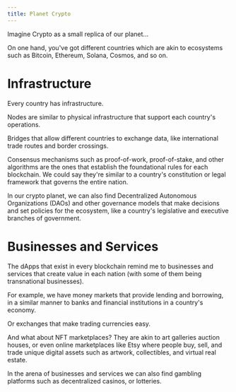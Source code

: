 ```yaml
--- 
title: Planet Crypto 
---
```


Imagine Crypto as a small replica of our planet... 

On one hand, you've got different countries which are akin to ecosystems such as Bitcoin, Ethereum, Solana, Cosmos, and so on.

# Infrastructure
Every country has infrastructure. 

Nodes are similar to physical infrastructure that support each country's operations.

Bridges that allow different countries to exchange data, like international trade routes and border crossings.

Consensus mechanisms such as proof-of-work, proof-of-stake, and other algorithms are the ones that establish the foundational rules for each blockchain. We could say they're similar to a country's constitution or legal framework that governs the entire nation.

In our crypto planet, we can also find Decentralized Autonomous Organizations (DAOs) and other governance models that make decisions and set policies for the ecosystem, like a country's legislative and executive branches of government.

# Businesses and Services

The dApps that exist in every blockchain remind me to businesses and services that create value in each nation (with some of them being transnational businesses).

For example, we have money markets that provide lending and borrowing, in a similar manner to banks and financial institutions in a country's economy.

Or exchanges that make trading currencies easy.

And what about NFT marketplaces? They are akin to art galleries auction houses, or even online marketplaces like Etsy where people buy, sell, and trade unique digital assets such as artwork, collectibles, and virtual real estate. 

In the arena of businesses and services we can also find gambling platforms such as decentralized casinos, or lotteries.